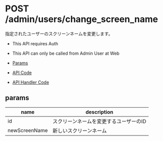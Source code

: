 # POST /admin/users/change_screen_name

指定されたユーザーのスクリーンネームを変更します。

- This API requires Auth
- This API can only be called from Admin User at Web

- [Params](#params)
- [API Code](/src/endpoints/admin/users/change_screen_name.js)
- [API Handler Code](/src/handlers/web/admin/users/change_screen_name.js)

## params

name|description
---|---
id|スクリーンネームを変更するユーザーのID
newScreenName|新しいスクリーンネーム
